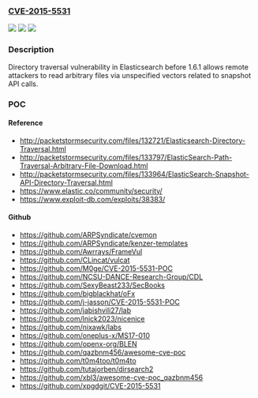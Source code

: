 ### [CVE-2015-5531](https://cve.mitre.org/cgi-bin/cvename.cgi?name=CVE-2015-5531)
![](https://img.shields.io/static/v1?label=Product&message=n%2Fa&color=blue)
![](https://img.shields.io/static/v1?label=Version&message=n%2Fa&color=blue)
![](https://img.shields.io/static/v1?label=Vulnerability&message=n%2Fa&color=brighgreen)

### Description

Directory traversal vulnerability in Elasticsearch before 1.6.1 allows remote attackers to read arbitrary files via unspecified vectors related to snapshot API calls.

### POC

#### Reference
- http://packetstormsecurity.com/files/132721/Elasticsearch-Directory-Traversal.html
- http://packetstormsecurity.com/files/133797/ElasticSearch-Path-Traversal-Arbitrary-File-Download.html
- http://packetstormsecurity.com/files/133964/ElasticSearch-Snapshot-API-Directory-Traversal.html
- https://www.elastic.co/community/security/
- https://www.exploit-db.com/exploits/38383/

#### Github
- https://github.com/ARPSyndicate/cvemon
- https://github.com/ARPSyndicate/kenzer-templates
- https://github.com/Awrrays/FrameVul
- https://github.com/CLincat/vulcat
- https://github.com/M0ge/CVE-2015-5531-POC
- https://github.com/NCSU-DANCE-Research-Group/CDL
- https://github.com/SexyBeast233/SecBooks
- https://github.com/bigblackhat/oFx
- https://github.com/j-jasson/CVE-2015-5531-POC
- https://github.com/jabishvili27/lab
- https://github.com/lnick2023/nicenice
- https://github.com/nixawk/labs
- https://github.com/oneplus-x/MS17-010
- https://github.com/openx-org/BLEN
- https://github.com/qazbnm456/awesome-cve-poc
- https://github.com/t0m4too/t0m4to
- https://github.com/tutajorben/dirsearch2
- https://github.com/xbl3/awesome-cve-poc_qazbnm456
- https://github.com/xpgdgit/CVE-2015-5531

